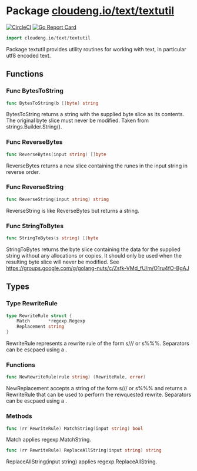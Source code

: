 # Package [cloudeng.io/text/textutil](https://pkg.go.dev/cloudeng.io/text/textutil?tab=doc)
[![CircleCI](https://circleci.com/gh/cloudengio/go.gotools.svg?style=svg)](https://circleci.com/gh/cloudengio/go.gotools) [![Go Report Card](https://goreportcard.com/badge/cloudeng.io/text/textutil)](https://goreportcard.com/report/cloudeng.io/text/textutil)

```go
import cloudeng.io/text/textutil
```

Package textutil provides utility routines for working with text,
in particular utf8 encoded text.

## Functions
### Func BytesToString
```go
func BytesToString(b []byte) string
```
BytesToString returns a string with the supplied byte slice as its
contents. The original byte slice must never be modified. Taken from
strings.Builder.String().

### Func ReverseBytes
```go
func ReverseBytes(input string) []byte
```
ReverseBytes returns a new slice containing the runes in the input string in
reverse order.

### Func ReverseString
```go
func ReverseString(input string) string
```
ReverseString is like ReverseBytes but returns a string.

### Func StringToBytes
```go
func StringToBytes(s string) []byte
```
StringToBytes returns the byte slice containing the data for the
supplied string without any allocations or copies. It should only
be used when the resulting byte slice will never be modified. See
https://groups.google.com/g/golang-nuts/c/Zsfk-VMd_fU/m/O1ru4fO-BgAJ



## Types
### Type RewriteRule
```go
type RewriteRule struct {
	Match       *regexp.Regexp
	Replacement string
}
```
RewriteRule represents a rewrite rule of the form s/<match>/<replace>/ or
s%<match>%<replace>%. Separators can be escpaed using a \.

### Functions

```go
func NewRewriteRule(rule string) (RewriteRule, error)
```
NewReplacement accepts a string of the form s/<match-re>/<replacement>/ or
s%<match-re>%<replacement>% and returns a RewriteRule that can be used to
perform the rewquested rewrite. Separators can be escpaed using a \.



### Methods

```go
func (rr RewriteRule) MatchString(input string) bool
```
Match applies regexp.MatchString.


```go
func (rr RewriteRule) ReplaceAllString(input string) string
```
ReplaceAllString(input string) applies regexp.ReplaceAllString.







